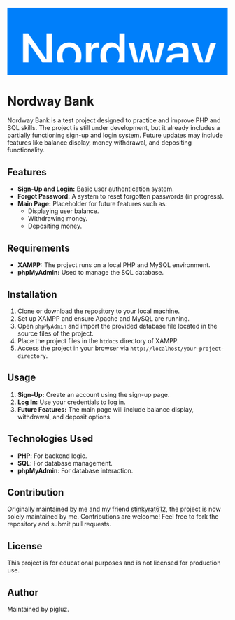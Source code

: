 ![Screenshot of Nordway Bank](src/logo.png)

# Nordway Bank

Nordway Bank is a test project designed to practice and improve PHP and SQL skills. The project is still under development, but it already includes a partially functioning sign-up and login system. Future updates may include features like balance display, money withdrawal, and depositing functionality.

## Features
- **Sign-Up and Login:** Basic user authentication system.
- **Forgot Password:** A system to reset forgotten passwords (in progress).
- **Main Page:** Placeholder for future features such as:
  - Displaying user balance.
  - Withdrawing money.
  - Depositing money.

## Requirements
- **XAMPP:** The project runs on a local PHP and MySQL environment.
- **phpMyAdmin:** Used to manage the SQL database.

## Installation
1. Clone or download the repository to your local machine.
2. Set up XAMPP and ensure Apache and MySQL are running.
3. Open `phpMyAdmin` and import the provided database file located in the source files of the project.
4. Place the project files in the `htdocs` directory of XAMPP.
5. Access the project in your browser via `http://localhost/your-project-directory`.

## Usage
1. **Sign-Up:** Create an account using the sign-up page.
2. **Log In:** Use your credentials to log in.
3. **Future Features:** The main page will include balance display, withdrawal, and deposit options.

## Technologies Used
- **PHP**: For backend logic.
- **SQL**: For database management.
- **phpMyAdmin**: For database interaction.

## Contribution
Originally maintained by me and my friend [stinkyrat612](https://github.com/stinkyrat612), the project is now solely maintained by me. Contributions are welcome! Feel free to fork the repository and submit pull requests.

## License
This project is for educational purposes and is not licensed for production use.

## Author
Maintained by pigluz.

